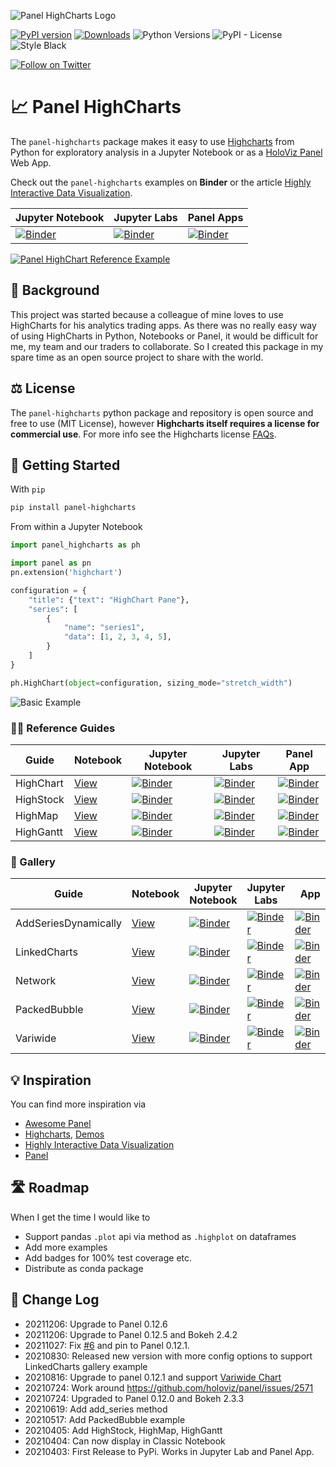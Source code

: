 ![Panel HighCharts Logo](https://raw.githubusercontent.com/MarcSkovMadsen/panel-highcharts/main/assets/images/panel-highcharts-logo.png)

[![PyPI version](https://badge.fury.io/py/panel-sketch.svg)](https://pypi.org/project/panel-highcharts/) [![Downloads](https://pepy.tech/badge/panel-highcharts/month)](https://pepy.tech/project/panel-highcharts) ![Python Versions](https://img.shields.io/badge/python-3.6%20%7C%203.7%20%7C%203.8%20%7C%203.9-blue) ![PyPI - License](https://img.shields.io/pypi/l/panel-highcharts) ![Style Black](https://warehouse-camo.ingress.cmh1.psfhosted.org/fbfdc7754183ecf079bc71ddeabaf88f6cbc5c00/68747470733a2f2f696d672e736869656c64732e696f2f62616467652f636f64652532307374796c652d626c61636b2d3030303030302e737667)

[![Follow on Twitter](https://img.shields.io/twitter/follow/MarcSkovMadsen.svg?style=social)](https://twitter.com/MarcSkovMadsen)

# &#128200; Panel HighCharts

The `panel-highcharts` package makes it easy to use [Highcharts](https://www.highcharts.com/) from Python for exploratory analysis in a Jupyter Notebook or as a [HoloViz Panel](https://panel.holoviz.org) Web App.

Check out the `panel-highcharts` examples on **Binder** or the article [Highly Interactive Data Visualization](https://towardsdatascience.com/highly-interactive-data-visualization-cd3a9b082370).

| Jupyter Notebook | Jupyter Labs | Panel Apps |
| - | - | - |
| [![Binder](https://mybinder.org/badge_logo.svg)](https://mybinder.org/v2/gh/marcskovmadsen/panel-highcharts/HEAD?filepath=examples) | [![Binder](https://mybinder.org/badge_logo.svg)](https://mybinder.org/v2/gh/marcskovmadsen/panel-highcharts/HEAD?urlpath=lab/tree/examples) | [![Binder](https://mybinder.org/badge_logo.svg)](https://mybinder.org/v2/gh/marcskovmadsen/panel-highcharts/HEAD?urlpath=panel) |

[<img src="https://raw.githubusercontent.com/MarcSkovMadsen/panel-highcharts/main/assets/images/panel-highcharts-binder.gif" alt="Panel HighChart Reference Example" style="max-width:100%;">](https://mybinder.org/v2/gh/marcskovmadsen/panel-highcharts/HEAD?urlpath=lab/tree/examples/HighChart.ipynb)



## 🏁 Background

This project was started because a colleague of mine loves to use HighCharts for his analytics trading apps. As there was no really easy way of using HighCharts in Python, Notebooks or Panel, it would be difficult for me, my team and our traders to collaborate. So I created this package in my spare time as an open source project to share with the world.

## ⚖️ License

The `panel-highcharts` python package and repository is open source and free to use (MIT License), however **Highcharts itself requires a license for commercial use**. For more info see the Highcharts license [FAQs](https://shop.highsoft.com/faq).

## 🏃 Getting Started

With `pip`

```bash
pip install panel-highcharts
```

From within a Jupyter Notebook

```python
import panel_highcharts as ph

import panel as pn
pn.extension('highchart')
```

```python
configuration = {
    "title": {"text": "HighChart Pane"},
    "series": [
        {
            "name": "series1",
            "data": [1, 2, 3, 4, 5],
        }
    ]
}
```

```python
ph.HighChart(object=configuration, sizing_mode="stretch_width")
```

![Basic Example](https://raw.githubusercontent.com/MarcSkovMadsen/panel-highcharts/main/assets/images/panel-highcharts-basic-example.png)

### 👩‍🏫 Reference Guides

| Guide | Notebook | Jupyter Notebook | Jupyter Labs | Panel App |
| - | - | - | - | - |
| HighChart | [View](https://github.com/MarcSkovMadsen/panel-highcharts/blob/main/examples/HighChart.ipynb) | [![Binder](https://mybinder.org/badge_logo.svg)](https://mybinder.org/v2/gh/marcskovmadsen/panel-highcharts/HEAD?filepath=examples/HighChart.ipynb) | [![Binder](https://mybinder.org/badge_logo.svg)](https://mybinder.org/v2/gh/marcskovmadsen/panel-highcharts/HEAD?urlpath=lab/tree/examples/HighChart.ipynb) | [![Binder](https://mybinder.org/badge_logo.svg)](https://mybinder.org/v2/gh/marcskovmadsen/panel-highcharts/HEAD?urlpath=panel/HighChart) |
| HighStock | [View](https://github.com/MarcSkovMadsen/panel-highcharts/blob/main/examples/HighStock.ipynb) | [![Binder](https://mybinder.org/badge_logo.svg)](https://mybinder.org/v2/gh/marcskovmadsen/panel-highcharts/HEAD?filepath=examples/HighStock.ipynb) | [![Binder](https://mybinder.org/badge_logo.svg)](https://mybinder.org/v2/gh/marcskovmadsen/panel-highcharts/HEAD?urlpath=lab/tree/examples/HighStock.ipynb) | [![Binder](https://mybinder.org/badge_logo.svg)](https://mybinder.org/v2/gh/marcskovmadsen/panel-highcharts/HEAD?urlpath=panel/HighStock) |
| HighMap | [View](https://github.com/MarcSkovMadsen/panel-highcharts/blob/main/examples/HighMap.ipynb) | [![Binder](https://mybinder.org/badge_logo.svg)](https://mybinder.org/v2/gh/marcskovmadsen/panel-highcharts/HEAD?filepath=examples/HighMap.ipynb) | [![Binder](https://mybinder.org/badge_logo.svg)](https://mybinder.org/v2/gh/marcskovmadsen/panel-highcharts/HEAD?urlpath=lab/tree/examples/HighMap.ipynb) | [![Binder](https://mybinder.org/badge_logo.svg)](https://mybinder.org/v2/gh/marcskovmadsen/panel-highcharts/HEAD?urlpath=panel/HighMap) |
| HighGantt | [View](https://github.com/MarcSkovMadsen/panel-highcharts/blob/main/examples/HighGantt.ipynb) | [![Binder](https://mybinder.org/badge_logo.svg)](https://mybinder.org/v2/gh/marcskovmadsen/panel-highcharts/HEAD?filepath=examples/HighGantt.ipynb) | [![Binder](https://mybinder.org/badge_logo.svg)](https://mybinder.org/v2/gh/marcskovmadsen/panel-highcharts/HEAD?urlpath=lab/tree/examples/HighGantt.ipynb) | [![Binder](https://mybinder.org/badge_logo.svg)](https://mybinder.org/v2/gh/marcskovmadsen/panel-highcharts/HEAD?urlpath=panel/HighGantt) |

### 🎨 Gallery

| Guide | Notebook | Jupyter Notebook | Jupyter Labs | App | App
| - | - | - | - |- | - |
| AddSeriesDynamically | [View](https://github.com/MarcSkovMadsen/panel-highcharts/blob/main/examples/AddSeriesDynamically.ipynb) | [![Binder](https://mybinder.org/badge_logo.svg)](https://mybinder.org/v2/gh/marcskovmadsen/panel-highcharts/HEAD?filepath=examples/AddSeriesDynamically.ipynb) | [![Binder](https://mybinder.org/badge_logo.svg)](https://mybinder.org/v2/gh/marcskovmadsen/panel-highcharts/HEAD?urlpath=lab/tree/examples/AddSeriesDynamically.ipynb) | [![Binder](https://mybinder.org/badge_logo.svg)](https://mybinder.org/v2/gh/marcskovmadsen/panel-highcharts/HEAD?urlpath=panel/AddSeriesDynamically) | |
| LinkedCharts | [View](https://github.com/MarcSkovMadsen/panel-highcharts/blob/main/examples/LinkedCharts.ipynb) | [![Binder](https://mybinder.org/badge_logo.svg)](https://mybinder.org/v2/gh/marcskovmadsen/panel-highcharts/HEAD?filepath=examples/LinkedCharts.ipynb) | [![Binder](https://mybinder.org/badge_logo.svg)](https://mybinder.org/v2/gh/marcskovmadsen/panel-highcharts/HEAD?urlpath=lab/tree/examples/LinkedCharts.ipynb) | [![Binder](https://mybinder.org/badge_logo.svg)](https://mybinder.org/v2/gh/marcskovmadsen/panel-highcharts/HEAD?urlpath=panel/LinkedCharts) | |
| Network | [View](https://github.com/MarcSkovMadsen/panel-highcharts/blob/main/examples/Network.ipynb) | [![Binder](https://mybinder.org/badge_logo.svg)](https://mybinder.org/v2/gh/marcskovmadsen/panel-highcharts/HEAD?filepath=examples/Network.ipynb) | [![Binder](https://mybinder.org/badge_logo.svg)](https://mybinder.org/v2/gh/marcskovmadsen/panel-highcharts/HEAD?urlpath=lab/tree/examples/Network.ipynb) | [![Binder](https://mybinder.org/badge_logo.svg)](https://mybinder.org/v2/gh/marcskovmadsen/panel-highcharts/HEAD?urlpath=panel/Network) | [Awesome Panel](https://awesome-panel.org/highcharts-network) |
| PackedBubble | [View](https://github.com/MarcSkovMadsen/panel-highcharts/blob/main/examples/PackedBubble.ipynb) | [![Binder](https://mybinder.org/badge_logo.svg)](https://mybinder.org/v2/gh/marcskovmadsen/panel-highcharts/HEAD?filepath=examples/PackedBubble.ipynb) | [![Binder](https://mybinder.org/badge_logo.svg)](https://mybinder.org/v2/gh/marcskovmadsen/panel-highcharts/HEAD?urlpath=lab/tree/examples/PackedBubble.ipynb) | [![Binder](https://mybinder.org/badge_logo.svg)](https://mybinder.org/v2/gh/marcskovmadsen/panel-highcharts/HEAD?urlpath=panel/PackedBubble) | |
| Variwide | [View](https://github.com/MarcSkovMadsen/panel-highcharts/blob/main/examples/Variwide.ipynb) | [![Binder](https://mybinder.org/badge_logo.svg)](https://mybinder.org/v2/gh/marcskovmadsen/panel-highcharts/HEAD?filepath=examples/Variwide.ipynb) | [![Binder](https://mybinder.org/badge_logo.svg)](https://mybinder.org/v2/gh/marcskovmadsen/panel-highcharts/HEAD?urlpath=lab/tree/examples/Variwide.ipynb) | [![Binder](https://mybinder.org/badge_logo.svg)](https://mybinder.org/v2/gh/marcskovmadsen/panel-highcharts/HEAD?urlpath=panel/Variwide) | |

## 💡 Inspiration

You can find more inspiration via

- [Awesome Panel](https://awesome-panel.org)
- [Highcharts](https://www.highcharts.com), [Demos](https://www.highcharts.com/demo)
- [Highly Interactive Data Visualization](https://towardsdatascience.com/highly-interactive-data-visualization-cd3a9b082370)
- [Panel](https://panel.holoviz.org)

## 🛣️ Roadmap

When I get the time I would like to

- Support pandas `.plot` api via method as `.highplot` on dataframes
- Add more examples
- Add badges for 100% test coverage etc.
- Distribute as conda package

## 📰 Change Log

- 20211206: Upgrade to Panel 0.12.6
- 20211206: Upgrade to Panel 0.12.5 and Bokeh 2.4.2
- 20211027: Fix [#6](https://github.com/MarcSkovMadsen/panel-highcharts/issues/6) and pin to Panel 0.12.1.
- 20210830: Released new version with more config options to support LinkedCharts gallery example
- 20210816: Upgrade to panel 0.12.1 and support [Variwide Chart](https://github.com/MarcSkovMadsen/panel-highcharts/issues/4)
- 20210724: Work around https://github.com/holoviz/panel/issues/2571
- 20210724: Upgraded to Panel 0.12.0 and Bokeh 2.3.3
- 20210619: Add add_series method
- 20210517: Add PackedBubble example
- 20210405: Add HighStock, HighMap, HighGantt
- 20210404: Can now display in Classic Notebook
- 20210403: First Release to PyPi. Works in Jupyter Lab and Panel App.
